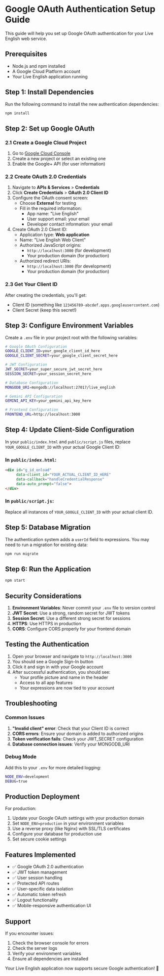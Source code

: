 # Google OAuth Authentication Setup Guide

This guide will help you set up Google OAuth authentication for your Live English web service.

## Prerequisites

- Node.js and npm installed
- A Google Cloud Platform account
- Your Live English application running

## Step 1: Install Dependencies

Run the following command to install the new authentication dependencies:

```bash
npm install
```

## Step 2: Set up Google OAuth

### 2.1 Create a Google Cloud Project

1. Go to [Google Cloud Console](https://console.cloud.google.com/)
2. Create a new project or select an existing one
3. Enable the Google+ API (for user information)

### 2.2 Create OAuth 2.0 Credentials

1. Navigate to **APIs & Services** > **Credentials**
2. Click **Create Credentials** > **OAuth 2.0 Client ID**
3. Configure the OAuth consent screen:
   - Choose **External** for testing
   - Fill in the required information:
     - App name: "Live English"
     - User support email: your email
     - Developer contact information: your email
4. Create OAuth 2.0 Client ID:
   - Application type: **Web application**
   - Name: "Live English Web Client"
   - Authorized JavaScript origins:
     - `http://localhost:3000` (for development)
     - Your production domain (for production)
   - Authorized redirect URIs:
     - `http://localhost:3000` (for development)
     - Your production domain (for production)

### 2.3 Get Your Client ID

After creating the credentials, you'll get:
- Client ID (something like `123456789-abcdef.apps.googleusercontent.com`)
- Client Secret (keep this secret!)

## Step 3: Configure Environment Variables

Create a `.env` file in your project root with the following variables:

```bash
# Google OAuth Configuration
GOOGLE_CLIENT_ID=your_google_client_id_here
GOOGLE_CLIENT_SECRET=your_google_client_secret_here

# JWT Configuration
JWT_SECRET=your_super_secure_jwt_secret_here
SESSION_SECRET=your_session_secret_here

# Database Configuration
MONGODB_URI=mongodb://localhost:27017/live_english

# Gemini API Configuration
GEMINI_API_KEY=your_gemini_api_key_here

# Frontend Configuration
FRONTEND_URL=http://localhost:3000
```

## Step 4: Update Client-Side Configuration

In your `public/index.html` and `public/script.js` files, replace `YOUR_GOOGLE_CLIENT_ID` with your actual Google Client ID:

### In `public/index.html`:
```html
<div id="g_id_onload"
     data-client_id="YOUR_ACTUAL_CLIENT_ID_HERE"
     data-callback="handleCredentialResponse"
     data-auto_prompt="false">
</div>
```

### In `public/script.js`:
Replace all instances of `YOUR_GOOGLE_CLIENT_ID` with your actual client ID.

## Step 5: Database Migration

The authentication system adds a `userId` field to expressions. You may need to run a migration for existing data:

```bash
npm run migrate
```

## Step 6: Run the Application

```bash
npm start
```

## Security Considerations

1. **Environment Variables**: Never commit your `.env` file to version control
2. **JWT Secret**: Use a strong, random secret for JWT tokens
3. **Session Secret**: Use a different strong secret for sessions
4. **HTTPS**: Use HTTPS in production
5. **CORS**: Configure CORS properly for your frontend domain

## Testing the Authentication

1. Open your browser and navigate to `http://localhost:3000`
2. You should see a Google Sign-In button
3. Click it and sign in with your Google account
4. After successful authentication, you should see:
   - Your profile picture and name in the header
   - Access to all app features
   - Your expressions are now tied to your account

## Troubleshooting

### Common Issues

1. **"Invalid client" error**: Check that your Client ID is correct
2. **CORS errors**: Ensure your domain is added to authorized origins
3. **Token verification fails**: Check your JWT_SECRET configuration
4. **Database connection issues**: Verify your MONGODB_URI

### Debug Mode

Add this to your `.env` for more detailed logging:
```bash
NODE_ENV=development
DEBUG=true
```

## Production Deployment

For production:

1. Update your Google OAuth settings with your production domain
2. Set `NODE_ENV=production` in your environment variables
3. Use a reverse proxy (like Nginx) with SSL/TLS certificates
4. Configure your database for production use
5. Set secure cookie settings

## Features Implemented

- ✅ Google OAuth 2.0 authentication
- ✅ JWT token management
- ✅ User session handling
- ✅ Protected API routes
- ✅ User-specific data isolation
- ✅ Automatic token refresh
- ✅ Logout functionality
- ✅ Mobile-responsive authentication UI

## Support

If you encounter issues:
1. Check the browser console for errors
2. Check the server logs
3. Verify your environment variables
4. Ensure all dependencies are installed

Your Live English application now supports secure Google authentication! 🎉 